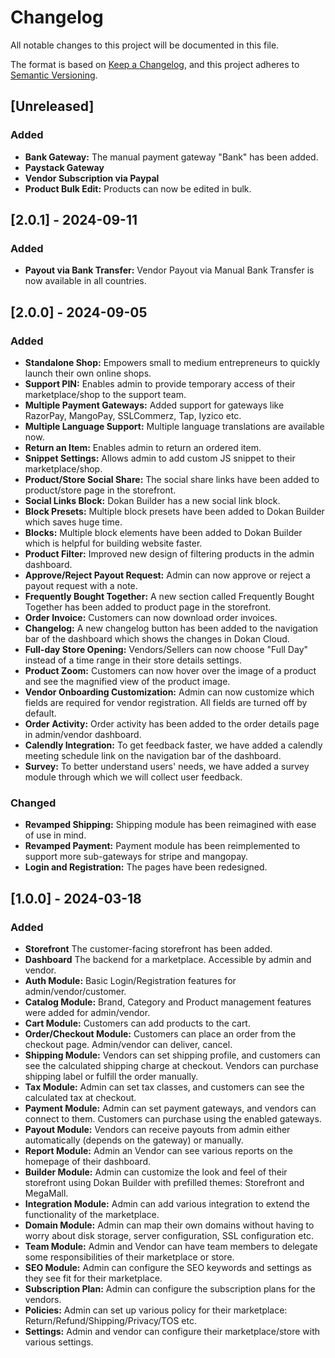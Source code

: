# Changelog

All notable changes to this project will be documented in this file.

The format is based on [Keep a Changelog](https://keepachangelog.com/en/1.1.0/),
and this project adheres to [Semantic Versioning](https://semver.org/spec/v2.0.0.html).

## [Unreleased]

### Added

- **Bank Gateway:** The manual payment gateway "Bank" has been added.
- **Paystack Gateway**
- **Vendor Subscription via Paypal**
- **Product Bulk Edit:** Products can now be edited in bulk.

## [2.0.1] - 2024-09-11

### Added
- **Payout via Bank Transfer:** Vendor Payout via Manual Bank Transfer is now available in all countries.

## [2.0.0] - 2024-09-05

### Added

- **Standalone Shop:** Empowers small to medium entrepreneurs to quickly launch their own online shops.
- **Support PIN:** Enables admin to provide temporary access of their marketplace/shop to the support team.
- **Multiple Payment Gateways:** Added support for gateways like RazorPay, MangoPay, SSLCommerz, Tap, Iyzico etc.
- **Multiple Language Support:** Multiple language translations are available now.
- **Return an Item:** Enables admin to return an ordered item.
- **Snippet Settings:** Allows admin to add custom JS snippet to their marketplace/shop.
- **Product/Store Social Share:** The social share links have been added to product/store page in the storefront.
- **Social Links Block:** Dokan Builder has a new social link block.
- **Block Presets:** Multiple block presets have been added to Dokan Builder which saves huge time.
- **Blocks:** Multiple block elements have been added to Dokan Builder which is helpful for building website faster.
- **Product Filter:** Improved new design of filtering products in the admin dashboard.
- **Approve/Reject Payout Request:** Admin can now approve or reject a payout request with a note.
- **Frequently Bought Together:** A new section called Frequently Bought Together has been added to product page in the storefront.
- **Order Invoice:** Customers can now download order invoices.
- **Changelog:** A new changelog button has been added to the navigation bar of the dashboard which shows the changes in Dokan Cloud.
- **Full-day Store Opening:** Vendors/Sellers can now choose "Full Day" instead of a time range in their store details settings.
- **Product Zoom:** Customers can now hover over the image of a product and see the magnified view of the product image.
- **Vendor Onboarding Customization:** Admin can now customize which fields are required for vendor registration. All fields are turned off by default.
- **Order Activity:** Order activity has been added to the order details page in admin/vendor dashboard.
- **Calendly Integration:** To get feedback faster, we have added a calendly meeting schedule link on the navigation bar of the dashboard.
- **Survey:** To better understand users' needs, we have added a survey module through which we will collect user feedback.

### Changed

- **Revamped Shipping:** Shipping module has been reimagined with ease of use in mind.
- **Revamped Payment:** Payment module has been reimplemented to support more sub-gateways for stripe and mangopay.
- **Login and Registration:** The pages have been redesigned.

## [1.0.0] - 2024-03-18

### Added

- **Storefront** The customer-facing storefront has been added.
- **Dashboard** The backend for a marketplace. Accessible by admin and vendor.
- **Auth Module:** Basic Login/Registration features for admin/vendor/customer.
- **Catalog Module:** Brand, Category and Product management features were added for admin/vendor.
- **Cart Module:** Customers can add products to the cart.
- **Order/Checkout Module:** Customers can place an order from the checkout page. Admin/vendor can deliver, cancel.
- **Shipping Module:** Vendors can set shipping profile, and customers can see the calculated shipping charge at checkout. Vendors can purchase shipping label or fulfill the order manually.
- **Tax Module:** Admin can set tax classes, and customers can see the calculated tax at checkout.
- **Payment Module:** Admin can set payment gateways, and vendors can connect to them. Customers can purchase using the enabled gateways.
- **Payout Module:** Vendors can receive payouts from admin either automatically (depends on the gateway) or manually.
- **Report Module:** Admin an Vendor can see various reports on the homepage of their dashboard.
- **Builder Module:** Admin can customize the look and feel of their storefront using Dokan Builder with prefilled themes: Storefront and MegaMall.
- **Integration Module:** Admin can add various integration to extend the functionality of the marketplace.
- **Domain Module:** Admin can map their own domains without having to worry about disk storage, server configuration, SSL configuration etc.
- **Team Module:** Admin and Vendor can have team members to delegate some responsibilities of their marketplace or store.
- **SEO Module:** Admin can configure the SEO keywords and settings as they see fit for their marketplace.
- **Subscription Plan:** Admin can configure the subscription plans for the vendors.
- **Policies:** Admin can set up various policy for their marketplace: Return/Refund/Shipping/Privacy/TOS etc.
- **Settings:** Admin and vendor can configure their marketplace/store with various settings.
